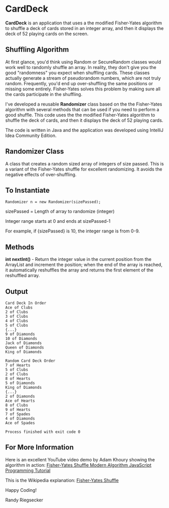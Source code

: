 # CardDeck
**CardDeck** is an application that uses a the modified Fisher-Yates algorithm to shuffle a deck of cards stored in an integer array, and then it displays the deck of 52 playing cards on the screen.

## Shuffling Algorithm
At first glance, you'd think using Random or SecureRandom classes would work well to randomly shuffle an array.  In reality, they don't give you the good "randomness" you expect when shuffling cards. These classes actually generate a stream of pseudorandom numbers, which are not truly random.  Frequently, you'd end up over-shuffling the same positions or missing some entirely. Fisher-Yates solves this problem by making sure all the cards participate in the shuffling.

I've developed a reusable **Randomizer** class based on the the Fisher-Yates algorithm with several methods that can be used if you need to perform a good shuffle.  This code uses the the modified Fisher-Yates algorithm to shuffle the deck of cards, and then it displays the deck of 52 playing cards.

The code is written in Java and the application was developed using IntelliJ Idea Community Edition.

## Randomizer Class

A class that creates a random sized array of integers of size passed.  This is a variant of the Fisher-Yates shuffle for excellent randomizing.  It avoids the negative effects of over-shuffling.

## To Instantiate
```
Randomizer n = new Randomizer(sizePassed);
```
sizePassed = Length of array to randomize (integer)

Integer range starts at 0 and ends at sizePassed-1

For example, if {sizePassed} is 10, the integer range is from 0-9.

## Methods
**int nextInt()** - Return the integer value in the current position from the ArrayList and increment the position; when the end of the array is reached, it automatically reshuffles the array and returns the first element of the reshuffled array.

## Output
```
Card Deck In Order
Ace of Clubs
2 of Clubs
3 of Clubs
4 of Clubs
5 of Clubs
{...}
9 of Diamonds
10 of Diamonds
Jack of Diamonds
Queen of Diamonds
King of Diamonds

Random Card Deck Order
7 of Hearts
5 of Clubs
2 of Clubs
8 of Hearts
5 of Diamonds
King of Diamonds
{...}
2 of Diamonds
Ace of Hearts
8 of Clubs
9 of Hearts
7 of Spades
4 of Diamonds
Ace of Spades

Process finished with exit code 0
```

## For More Information

Here is an excellent YouTube video demo by Adam Khoury showing the algorithm in action:  [Fisher-Yates Shuffle Modern Algorithm JavaScript Programming Tutorial](https://youtu.be/tLxBwSL3lPQ)

This is the Wikipedia explanation:  [Fisher-Yates Shuffle](https://en.wikipedia.org/wiki/Fisher%E2%80%93Yates_shuffle/)

Happy Coding!

Randy Riegsecker
